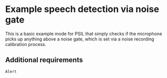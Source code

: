 # Example speech detection via noise gate

This is a basic example mode for PSIL that simply checks if the microphone picks up anything above a noise gate, which is set via a noise recording calibration process.

## Additional requirements

```
Alert
```
